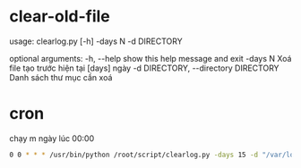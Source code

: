 # clear-old-file
usage: clearlog.py [-h] -days N -d DIRECTORY

optional arguments:
  -h, --help            show this help message and exit
  -days N               Xoá file tạo trước hiện tại [days] ngày
  -d DIRECTORY, --directory DIRECTORY
                        Danh sách thư mục cần xoá

# cron
chạy m ngày lúc 00:00 
```bash
0 0 * * * /usr/bin/python /root/script/clearlog.py -days 15 -d "/var/log" > /dev/null 2>&1
```
